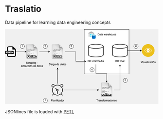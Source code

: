 # Traslatio
Data pipeline for learning data engineering concepts


[![Data Pipeline workflow][workflow-image]](https://example.com)


<!-- MARKDOWN LINKS & IMAGES -->
[workflow-image]: traslatio_3.drawio-min.png



JSONlines file is loaded with [PETL](https://petl.readthedocs.io/en/stable/io.html#json-files)